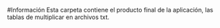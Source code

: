 #Información
Esta carpeta contiene el producto final de la aplicación, las tablas de multiplicar en archivos txt.